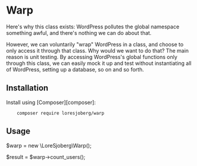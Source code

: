 # Warp

Here's why this class exists: WordPress pollutes the global namespace
something awful, and there's nothing we can do about that.

However, we can voluntarily "wrap" WordPress in a class, and choose
to only access it through that class. Why would we want to do that?
The main reason is unit testing. By accessing WordPress's global functions
only through this class, we can easily mock it up and test without
instantiating all of WordPress, setting up a database, so on and so forth.

## Installation

Install using [Composer][composer]:

````
    composer require loresjoberg/warp
````

## Usage

$warp = new \LoreSjoberg\Warp();

$result = $warp->count_users();